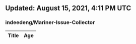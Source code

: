 ## Updated: August 15, 2021, 4:11 PM UTC


### indeedeng/Mariner-Issue-Collector
|**Title**|**Age**|
|:----|:----|